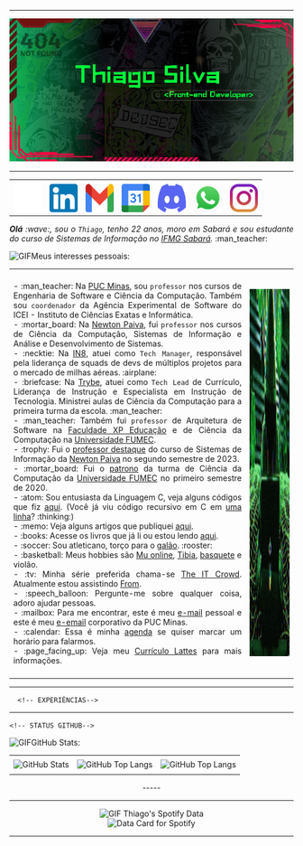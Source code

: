  -----
<!-- BANNER -->
<div>
  <img  alt="header" src="https://github.com/Thiag-0/Thiag-0/blob/main/image.png"/>
  </div>

  <!-- BANNER -->
  
    
<!-- REDES SOCIAIS -->
 -----
  <div align="center">
  <table>
  <tr>
   <td align="center" colspan="11"></td>
  </tr> 
  <tr>
       
<!-- GITHUB-->
  <td><a href="https://github.com/Thiag-0" target="_blank"><img src="https://github.com/Thiag-0/Thiag-0/blob/main/img/github2.png" width="50px" height="50px"/></a>  
  </td>
<!--Linkedin-->
  <td><a href="https://www.linkedin.com/in/thiago-silva-781122291/"><img src="https://github.com/Thiag-0/Thiag-0/blob/main/img/linkedin2.png" width="50px" height="50px"/></a>
  </td>
<!-- GMAIL -->
  <td><a href="https://mail.google.com/mail/?view=cm&fs=1&to=thiagoaugustodasilvalima@gmail.com " target="_blank"><img src="https://github.com/Thiag-0/Thiag-0/blob/main/img/gmail3.png" width="50px" height="50px"/></a>
  </td>
  <!-- AGENDA -->
  <td><a href="https://calendar.google.com/calendar/u/0?cid=dGhpYWdvYXVndXN0b2Rhc2lsdmFsaW1hQGdtYWlsLmNvbQ" target="_blank"><img src="https://github.com/Thiag-0/Thiag-0/blob/main/img/calendar2.png" width="50px" height="50px"/></a>
  </td>
  <!-- DISCORD -->
  <td><a href="https://discord.com/users/th3_clown_" target="_blank"><img src="https://github.com/Thiag-0/Thiag-0/blob/main/img/discord2.png" width="50px" height="50px"/></a>
  </td>
  <!--WHATSAPP-->
  <td><a href="https://wa.me/5531997418074?text=Olá,%20gostaria%20de%20mais%20informações!" target="_blank"><img src="https://github.com/Thiag-0/Thiag-0/blob/main/img/wpp2.png" width="50px" height="50px"/></a>
  </td>
   <!--INSTAGRAM-->
  <td><a href="https://www.instagram.com/thiago_asl/" target="_blank"><img src="https://github.com/Thiag-0/Thiag-0/blob/main/img/insta2.png" width="50px" height="50px"/></a>
  </td>
  </tr> 
  </table>

  
<!-- REDES SOCIAIS -->


<!-- APRESENTAÇÃO -->
  
  </div>
  <div align="justify">
  <i><b>Olá</b> :wave:, sou o <code>Thiago</code>, tenho 22 anos, moro em Sabará e sou estudante do curso de Sistemas de Informação no <a href="https://www.ifmg.edu.br/sabara" target="_blank">IFMG Sabará</a>.</i> :man_teacher:<br />
  </div>
  
<!-- APRESENTAÇÃO -->

  

 
      
  <div>
  
  <img height="20" alt="GIF" src="https://github.com/joaopauloaramuni/joaopauloaramuni/blob/main/img/soulgem.gif?raw=true"/>Meus interesses pessoais:
  <table>
  <tr>
   <td align="center" colspan="2"></td>
  </tr> 
  <tr>
  <td>
  <div align="justify">
  <p> 
  - :man_teacher: Na <a href="https://www.pucminas.br/" target="_blank">PUC Minas</a>, sou <code>professor</code> nos cursos de Engenharia de Software e Ciência da Computação. Também sou <code>coordenador</code> da Agência Experimental de Software do ICEI - Instituto de Ciências Exatas e Informática.<br />
  - :mortar_board: Na <a href="https://newtonpaiva.br/" target="_blank">Newton Paiva</a>, fui <code>professor</code> nos cursos de Ciência da Computação, Sistemas de Informação e Análise e Desenvolvimento de Sistemas.<br />
   - :necktie: Na <a href="https://in8.com.br/" target="_blank">IN8</a>, atuei como <code>Tech Manager</code>, responsável pela liderança de squads de devs de múltiplos projetos para o mercado de milhas aéreas. :airplane:<br />
  - :briefcase: Na <a href="https://www.betrybe.com/" target="_blank">Trybe</a>, atuei como <code>Tech Lead</code> de Currículo, Liderança de Instrução e Especialista em Instrução de Tecnologia. Ministrei aulas de Ciência da Computação para a primeira turma da escola. :man_teacher:<br />
  - :man_teacher: Também fui <code>professor</code> de Arquitetura de Software na <a href="https://www.xpeducacao.com.br/" target="_blank">Faculdade XP Educação</a> e de Ciência da Computação na <a href="http://www.fumec.br/" target="_blank">Universidade FUMEC</a>.<br />
  - :trophy: Fui o <a href="https://www.linkedin.com/posts/joaopauloaramuni_estou-muito-honrado-com-essa-homenagem-do-activity-7164606251341889536-_khY" target="_blank">professor destaque</a> do curso de Sistemas de Informação da <a href="https://newtonpaiva.br/" target="_blank">Newton Paiva</a> no segundo semestre de 2023.<br />
  - :mortar_board: Fui o <a href="https://www.fumec.br/servicos/colacao-de-grau/homenagens/" target="_blank">patrono</a> da turma de Ciência da Computação da <a href="http://www.fumec.br/" target="_blank">Universidade FUMEC</a> no primeiro semestre de 2020.<br />
  - :atom: Sou entusiasta da Linguagem C, veja alguns códigos que fiz <a href="https://github.com/joaopauloaramuni/c" target="_blank">aqui</a>. (Você já viu código recursivo em C em <a href="https://github.com/joaopauloaramuni/c/blob/main/PROJETOS/Aramuni.c" target="_blank">uma linha</a>? :thinking:)<br />
  - :memo: Veja alguns artigos que publiquei <a href="https://scholar.google.com.br/citations?user=OARYxSYAAAAJ&hl=pt-BR&oi=ao" target="_blank">aqui</a>.<br />
  - :books: Acesse os livros que já li ou estou lendo <a href="https://www.skoob.com.br/perfil/Aramuni" target="_blank">aqui</a>.<br />
  - :soccer: Sou atleticano, torço para o <a href="https://www.arenamrv.com.br/" target="_blank">galão</a>. :rooster:<br />
  - :basketball: Meus hobbies são <a href="https://muonline.webzen.com/pt" target="_blank">Mu online</a>, <a href="https://www.demolidores.com.br/" target="_blank">Tibia</a>, <a href="https://olympico.com.br/esportes/basquete/" target="_blank">basquete</a> e violão.<br />
  - :tv: Minha série preferida chama-se <a href="https://www.imdb.com/title/tt0487831/" target="_blank">The IT Crowd</a>. Atualmente estou assistindo <a href="https://www.imdb.com/title/tt9813792/" target="_blank">From</a>.<br />
  - :speech_balloon: Pergunte-me sobre qualquer coisa, adoro ajudar pessoas.<br />
  - :mailbox: Para me encontrar, este é meu <a href="mailto:joaopauloaramuni@gmail.com" target="_blank">e-mail</a> pessoal e este é meu <a href="mailto:joaoaramuni@pucminas.br" target="_blank">e-email</a> corporativo da PUC Minas.<br />
  - :calendar: Essa é minha <a href="https://calendly.com/aramuni/30min" target="_blank">agenda</a> se quiser marcar um horário para falarmos.<br />
  - :page_facing_up: Veja meu <a href="http://lattes.cnpq.br/1208427665892059" target="_blank">Currículo Lattes</a> para mais informações.
  </p>
  </div>
  </td>
  <td>
  <div>
  <img alt="GIF" src="https://github.com/Thiag-0/Thiag-0/blob/main/img/hacker-gif-3.gif" width="340px" height="650px"/>
  </div>
  </td>
  </tr>
  <tr>
   <td align="center" colspan="2"></td>
  </tr> 
  </table>
  
  </div>
  
  -----
   
      <!-- EXPERIÊNCIAS-->

  

  
  
  -----
    <!-- STATUS GITHUB-->
  <div>
  
  <img height="20" alt="GIF" src="https://github.com/joaopauloaramuni/joaopauloaramuni/blob/main/img/graphic.gif?raw=true"/>GitHub Stats:
  
  <div align="center">
  <table>
  <tr>
   <td align="center" colspan="3"></td>
  </tr> 
  <tr>
  <td>
  <img alt="GitHub Stats" src="https://github-readme-stats.vercel.app/api?username=Thiag-0&show=reviews,discussions_started,discussions_answered,prs_merged,prs_merged_percentage&rank_icon=percentile&theme=dark&locale=pt-br&card_width=480"/>
  </td>
  <td>
  <img alt="GitHub Top Langs" src="https://github-readme-stats.vercel.app/api/top-langs/?username=Thiag-0&theme=dark&locale=pt-br&langs_count=7"/>
  </td>
  <td>
  <img alt="GitHub Top Langs" src="https://github-readme-stats.vercel.app/api/top-langs/?username=jThiag-0&layout=pie&theme=dark&locale=pt-br"/>
  </td>
  </tr>
  <tr>
   <td align="center" colspan="3"></td>
  </tr> 
  </table>
      <!-- STATUS GITHUB-->
  -----





  
  
  
  -----
  <!-- SPOTFY-->
  <div>
   
  <div>
  
  <summary><img height="20" alt="GIF" src="https://github.com/joaopauloaramuni/joaopauloaramuni/blob/main/img/spotify.gif?raw=true"/> Thiago's Spotify Data</summary>
  <img src="https://data-card-for-spotify.herokuapp.com/api/card?user_id=w7mbw0jdp5aq40ss27mfmkhii" alt="Data Card for Spotify">
  
  </div>
   <!-- SPOTFY-->
  
  -----
  
  
  
  
